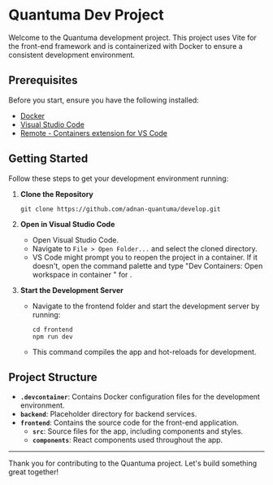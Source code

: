 # Quantuma Dev Project

Welcome to the Quantuma development project. This project uses Vite for the front-end framework and is containerized with Docker to ensure a consistent development environment.

## Prerequisites

Before you start, ensure you have the following installed:
- [Docker](https://docs.docker.com/get-docker/)
- [Visual Studio Code](https://code.visualstudio.com/)
- [Remote - Containers extension for VS Code](https://marketplace.visualstudio.com/items?itemName=ms-vscode-remote.remote-containers)

## Getting Started

Follow these steps to get your development environment running:

1. **Clone the Repository**
    ```
    git clone https://github.com/adnan-quantuma/develop.git
    ```

2. **Open in Visual Studio Code**
    - Open Visual Studio Code.
    - Navigate to `File > Open Folder...` and select the cloned directory.
    - VS Code might prompt you to reopen the project in a container. If it doesn't, open the command palette and type "Dev Containers: Open workspace in container " for .

3. **Start the Development Server**
    - Navigate to the frontend folder and start the development server by running:
        ```
        cd frontend 
        npm run dev
        ```
    - This command compiles the app and hot-reloads for development. 

## Project Structure

- **`.devcontainer`**: Contains Docker configuration files for the development environment.
- **`backend`**: Placeholder directory for backend services.
- **`frontend`**: Contains the source code for the front-end application.
    - **`src`**: Source files for the app, including components and styles.
    - **`components`**: React components used throughout the app.

---

Thank you for contributing to the Quantuma project. Let's build something great together!
